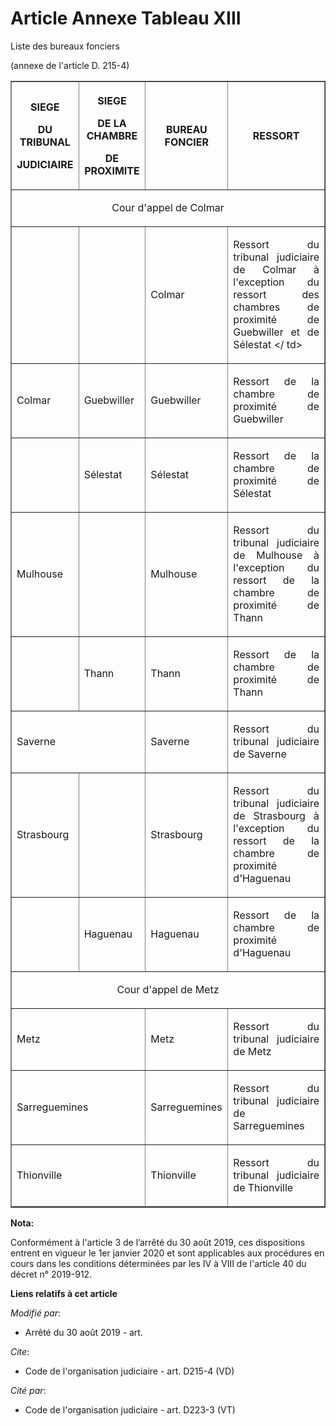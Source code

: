 # Article Annexe Tableau XIII

Liste des bureaux fonciers 

(annexe de l'article D. 215-4) 

<table align="center" border="1">
  <tbody>
    <tr>
      <th>

SIEGE 

DU TRIBUNAL 

JUDICIAIRE </th>
      <th>

SIEGE 

DE LA CHAMBRE 

DE PROXIMITE </th>
      <th>

BUREAU FONCIER </th>
      <th>

RESSORT </th>
    </tr>
    <tr>
      <td colspan="4" align="center">

Cour d'appel de Colmar </td>
    </tr>
    <tr>
      <td align="left">
      </td><td align="left">
      </td><td align="left">

Colmar </td>
      <td align="justify">

Ressort du tribunal judiciaire de Colmar à l'exception du ressort des chambres de proximité de Guebwiller et de Sélestat </
td>
    </tr>
    <tr>
      <td align="left">

Colmar </td>
      <td align="left">

Guebwiller </td>
      <td align="left">

Guebwiller </td>
      <td align="justify">

Ressort de la chambre de proximité de Guebwiller </td>
    </tr>
    <tr>
      <td align="left">
      </td><td align="left">

Sélestat </td>
      <td align="left">

Sélestat </td>
      <td align="justify">

Ressort de la chambre de proximité de Sélestat </td>
    </tr>
    <tr>
      <td align="left">

Mulhouse </td>
      <td align="left">
      </td><td align="left">

Mulhouse </td>
      <td align="justify">

Ressort du tribunal judiciaire de Mulhouse à l'exception du ressort de la chambre de proximité de Thann </td>
    </tr>
    <tr>
      <td align="left">
      </td><td align="left">

Thann </td>
      <td align="left">

Thann </td>
      <td align="justify">

Ressort de la chambre de proximité de Thann </td>
    </tr>
    <tr>
      <td align="left" colspan="2">

Saverne </td>
      <td align="left">

Saverne </td>
      <td align="justify">

Ressort du tribunal judiciaire de Saverne </td>
    </tr>
    <tr>
      <td align="left">

Strasbourg </td>
      <td align="left">
      </td><td align="left">

Strasbourg </td>
      <td align="justify">

Ressort du tribunal judiciaire de Strasbourg à l'exception du ressort de la chambre de proximité d'Haguenau </td>
    </tr>
    <tr>
      <td align="left">
      </td><td align="justify">

Haguenau </td>
      <td align="justify">

Haguenau </td>
      <td align="justify">

Ressort de la chambre de proximité d'Haguenau </td>
    </tr>
    <tr>
      <td align="center" colspan="4">

Cour d'appel de Metz </td>
    </tr>
    <tr>
      <td colspan="2" align="left">

Metz </td>
      <td align="left">

Metz </td>
      <td align="justify">

Ressort du tribunal judiciaire de Metz </td>
    </tr>
    <tr>
      <td colspan="2" align="left">

Sarreguemines </td>
      <td align="left">

Sarreguemines </td>
      <td align="justify">

Ressort du tribunal judiciaire de Sarreguemines </td>
    </tr>
    <tr>
      <td colspan="2" align="left">

Thionville </td>
      <td align="left">

Thionville </td>
      <td align="justify">

Ressort du tribunal judiciaire de Thionville</td>
    </tr>
  </tbody>
</table>

**Nota:**

Conformément à l'article 3 de l’arrêté du 30 août 2019, ces dispositions entrent en vigueur le 1er janvier 2020 et sont
applicables aux procédures en cours dans les conditions déterminées par les IV à VIII de l'article 40 du décret n° 2019-912.

**Liens relatifs à cet article**

_Modifié par_:

  - Arrêté du 30 août 2019 - art.

_Cite_:

  - Code de l'organisation judiciaire - art. D215-4 (VD)

_Cité par_:

  - Code de l'organisation judiciaire - art. D223-3 (VT)
